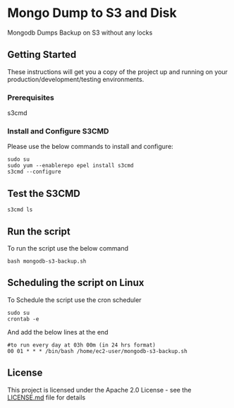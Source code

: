 # Mongo Dump to S3 and Disk
Mongodb Dumps Backup on S3 without any locks

## Getting Started

These instructions will get you a copy of the project up and running on your production/development/testing environments.

### Prerequisites

s3cmd

### Install and Configure S3CMD 

Please use the below commands to install and configure:

```
sudo su
sudo yum --enablerepo epel install s3cmd
s3cmd --configure
```

## Test the S3CMD

```
s3cmd ls
```

## Run the script

To run the script use the below command

```
bash mongodb-s3-backup.sh
```

## Scheduling the script on Linux

To Schedule the script use the cron scheduler

```
sudo su
crontab -e
```
And add the below lines at the end

```
#to run every day at 03h 00m (in 24 hrs format)
00 01 * * * /bin/bash /home/ec2-user/mongodb-s3-backup.sh
```

## License

This project is licensed under the Apache 2.0 License - see the [LICENSE.md](LICENSE.md) file for details

